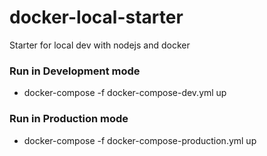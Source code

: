 # docker-local-starter
Starter for local dev with nodejs and docker

### Run in Development mode
- docker-compose -f docker-compose-dev.yml up

### Run in Production mode
- docker-compose -f docker-compose-production.yml up
